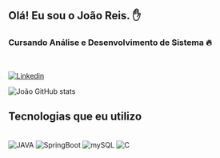 ## Olá! Eu sou o João Reis. ✋

### Cursando Análise e Desenvolvimento de Sistema 🔥

<br>

[![Linkedin](https://img.shields.io/badge/LinkedIn-0077B5?style=for-the-badge&logo=linkedin&logoColor=white)](https://www.linkedin.com/in/joaoreis699/)

![João GitHub stats](https://github-readme-stats.vercel.app/api?username=joaoreis699&show_icons=true&theme=dark)

## Tecnologias que eu utilizo

<div style = "display: inline_block"><br/>
    <img align = "center" alt = "JAVA" src = "https://img.shields.io/badge/Java-ED8B00?style=for-the-badge&logo=openjdk&logoColor=white"/>
    <img align = "center" alt = "SpringBoot" src ="https://img.shields.io/badge/Spring-6DB33F?style=for-the-badge&logo=spring&logoColor=white"/>
    <img align = "center" alt = "mySQL" src = "https://img.shields.io/badge/MySQL-4479A1?style=for-the-badge&logo=mysql&logoColor=white"/>
    <img align = "center" alt = "C" src = "https://img.shields.io/badge/C-A8B9CC?style=for-the-badge&logo=c&logoColor=white"/>
</div>

